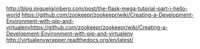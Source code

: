 http://blog.miguelgrinberg.com/post/the-flask-mega-tutorial-part-i-hello-world
https://github.com/zookeepr/zookeepr/wiki/Creating-a-Development-Environment-with-pip-and-virtualenvhttps://github.com/zookeepr/zookeepr/wiki/Creating-a-Development-Environment-with-pip-and-virtualenv
http://virtualenvwrapper.readthedocs.org/en/latest/
